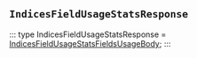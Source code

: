 ## `IndicesFieldUsageStatsResponse`
:::
type IndicesFieldUsageStatsResponse = [IndicesFieldUsageStatsFieldsUsageBody](./IndicesFieldUsageStatsFieldsUsageBody.md);
:::
